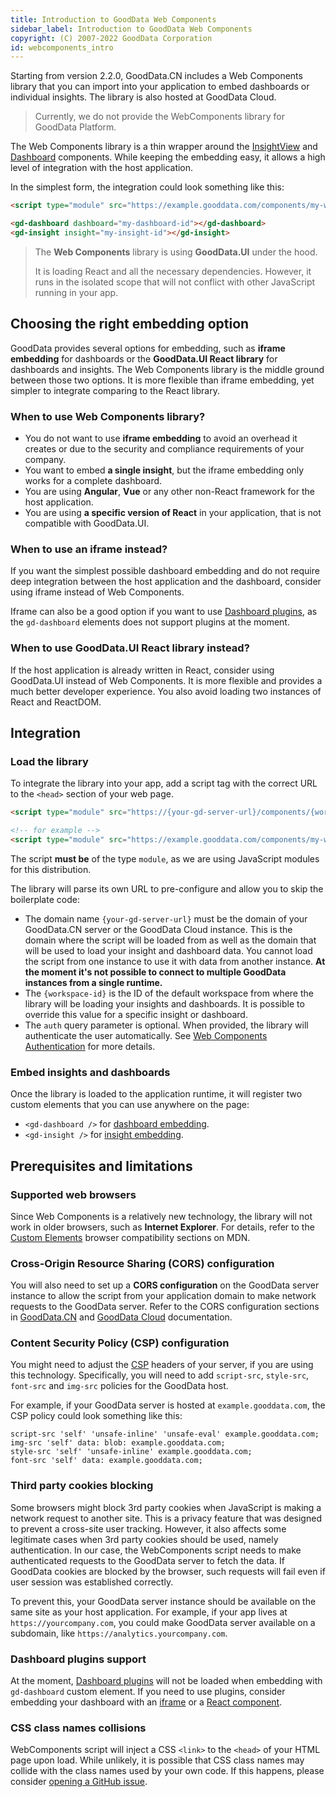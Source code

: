 ```yaml
---
title: Introduction to GoodData Web Components
sidebar_label: Introduction to GoodData Web Components
copyright: (C) 2007-2022 GoodData Corporation
id: webcomponents_intro
---
```


Starting from version 2.2.0, GoodData.CN includes a Web Components library that you can import into your application
to embed dashboards or individual insights. The library is also hosted at GoodData Cloud.

> Currently, we do not provide the WebComponents library for GoodData Platform.

The Web Components library is a thin wrapper around the [InsightView][1] and [Dashboard][2] components. While keeping the embedding easy, it allows a high level of integration with the host application. 

In the simplest form, the integration could look something like this:

```html
<script type="module" src="https://example.gooddata.com/components/my-workspace-id.js?auth=sso"></script>

<gd-dashboard dashboard="my-dashboard-id"></gd-dashboard>
<gd-insight insight="my-insight-id"></gd-insight>
```

> The **Web Components** library is using **GoodData.UI** under the hood. 
>
>It is loading React and all the necessary dependencies. However, it runs in the isolated scope that will not conflict with other JavaScript running in your app.

## Choosing the right embedding option

GoodData provides several options for embedding, such as **iframe embedding** for dashboards or the  **GoodData.UI React library** for dashboards and insights. The Web Components library is the middle ground between those two options. It is
more flexible than iframe embedding, yet simpler to integrate comparing to the React library. 

### When to use Web Components library?

* You do not want to use **iframe embedding** to avoid an overhead it creates or due to the security and compliance requirements of your company.
* You want to embed **a single insight**, but the iframe embedding only works for a complete dashboard.
* You are using **Angular**, **Vue** or any other non-React framework for the host application.
* You are using **a specific version of React** in your application, that is not compatible with GoodData.UI.

### When to use an iframe instead?

If you want the simplest possible dashboard embedding and do not require deep integration between the host application
and the dashboard, consider using iframe instead of Web Components.

Iframe can also be a good option if you want to use [Dashboard plugins][8], as the `gd-dashboard` elements does not support
plugins at the moment.

### When to use GoodData.UI React library instead? 

If the host application is already written in React, consider using GoodData.UI instead of Web Components. It is more
flexible and provides a much better developer experience. You also avoid loading two instances of React and ReactDOM.

## Integration

### Load the library

To integrate the library into your app, add a script tag with the correct URL to the `<head>`
section of your web page.

```html
<script type="module" src="https://{your-gd-server-url}/components/{workspace-id}.js?auth=sso"></script>

<!-- for example -->
<script type="module" src="https://example.gooddata.com/components/my-workspace.js?auth=sso"></script>
```

The script **must be** of the type `module`, as we are using JavaScript modules for this distribution.

The library will parse its own URL to pre-configure and allow you to skip the boilerplate code:
* The domain name `{your-gd-server-url}` must be the domain of your GoodData.CN server or the GoodData Cloud instance.
  This is the domain where the script will be loaded from as well as the domain that will be used to load your insight and dashboard data. You cannot load the script from one instance to use it with data from another instance.
  **At the moment it's not possible to connect to multiple GoodData instances from a single runtime.**
* The `{workspace-id}` is the ID of the default workspace from where the library will be loading your insights and dashboards.
  It is possible to override this value for a specific insight or dashboard.
* The `auth` query parameter is optional. When provided, the library will authenticate the user automatically.
  See [Web Components Authentication][5] for more details.

### Embed insights and dashboards

Once the library is loaded to the application runtime, it will register two custom elements that you can use anywhere
on the page:

* `<gd-dashboard />` for [dashboard embedding][6].
* `<gd-insight />` for [insight embedding][7].

## Prerequisites and limitations

### Supported web browsers

Since Web Components is a relatively new technology, the library will not work in older browsers, such as
**Internet Explorer**. For details, refer to the
<a href="https://developer.mozilla.org/en-US/docs/Web/API/CustomElementRegistry#browser_compatibility" target="_blank">Custom Elements</a> browser compatibility sections on MDN.

### Cross-Origin Resource Sharing (CORS) configuration 

You will also need to set up a **CORS configuration** on the GoodData server instance to allow the script from your application
domain to make network requests to the GoodData server. Refer to the CORS configuration sections in [GoodData.CN][3] and
[GoodData Cloud][4] documentation.

### Content Security Policy (CSP) configuration

You might need to adjust the <a href="https://developer.mozilla.org/en-US/docs/Web/HTTP/CSP" target="_blank">CSP</a> headers of your server, if you are using this technology.
Specifically, you will need to add `script-src`, `style-src`, `font-src` and `img-src` policies for the GoodData host.

For example, if your GoodData server is hosted at `example.gooddata.com`, the CSP policy could look something like this:
```
script-src 'self' 'unsafe-inline' 'unsafe-eval' example.gooddata.com;
img-src 'self' data: blob: example.gooddata.com;
style-src 'self' 'unsafe-inline' example.gooddata.com;
font-src 'self' data: example.gooddata.com;
```

### Third party cookies blocking

Some browsers might block 3rd party cookies when JavaScript is making a network request to another site. This is
a privacy feature that was designed to prevent a cross-site user tracking. However, it also affects some legitimate
cases when 3rd party cookies should be used, namely authentication. In our case, the WebComponents script needs
to make authenticated requests to the GoodData server to fetch the data. If GoodData cookies are blocked by
the browser, such requests will fail even if user session was established correctly.

To prevent this, your GoodData server instance should be available on the same site as your host application.
For example, if your app lives at `https://yourcompany.com`, you could make GoodData server available on a subdomain,
like `https://analytics.yourcompany.com`.

### Dashboard plugins support

At the moment, [Dashboard plugins][8] will not be loaded when embedding with `gd-dashboard` custom element. If you
need to use plugins, consider embedding your dashboard with an [iframe][10] or a [React component][9].

### CSS class names collisions

WebComponents script will inject a CSS `<link>` to the `<head>` of your HTML page upon load. While unlikely, it is
possible that CSS class names may collide with the class names used by your own code. If this happens, please consider
<a target="_blank" href="https://github.com/gooddata/gooddata-ui-sdk/issues/new">opening a GitHub issue</a>.

[1]:10_vis__insight_view.md
[2]:18_dashboard_component.md
[3]:https://www.gooddata.com/developers/cloud-native/doc/latest/manage-deployment/set-up-organizations/set-up-cors-for-organization/
[4]:https://www.gooddata.com/developers/cloud-native/doc/cloud/manage-deployment/set-up-organizations/set-up-cors-for-organization/
[5]:19_webcomponents_authentication.md
[6]:19_webcomponents_dashboard.md
[7]:19_webcomponents_insight.md
[8]:18_dashboard_plugins.md
[9]:18_dashboard_component.md
[10]:https://www.gooddata.com/developers/cloud-native/doc/cloud/embed-visualizations/embed-dashboard/#embed-a-dashboard-using-iframe

